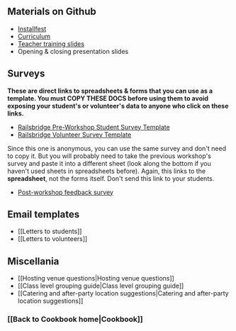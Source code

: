 ## Materials on Github
* [Installfest](http://installfest.railsbridge.org/installfest/)
* [Curriculum](http://installfest.railsbridge.org/curriculum/)
* [Teacher training slides](http://curriculum.railsbridge.org/workshop/teacher_training)
* Opening & closing presentation slides

## Surveys
**These are direct links to spreadsheets & forms that you can use as a template. You must COPY THESE DOCS before using them to avoid exposing your student's or volunteer's data to anyone who click on these links.** 

* [Railsbridge Pre-Workshop Student Survey Template](https://docs.google.com/spreadsheet/ccc?key=0Al9a5yeo4q0AdElLRHVuWFpDdGxqb3BVajE5dUF2THc#gid=0)
* [Railsbridge Volunteer Survey Template](https://docs.google.com/spreadsheet/ccc?key=0Al9a5yeo4q0AdFJZTlFxSkZWS2ZRRmI4c3FXVnJXMUE#gid=0)

Since this one is anonymous, you can use the same survey and don't need to copy it. But you will probably need to take the previous workshop's survey and paste it into a different sheet (look along the bottom if you haven't used sheets in spreadsheets before). Again, this links to the **spreadsheet**, not the forms itself. Don't send this link to your students. 

* [Post-workshop feedback survey](https://docs.google.com/spreadsheet/ccc?key=0Al9a5yeo4q0AdDhDZC04Nmx6UnlGZmd5OUlGYmh0ZkE#gid=0)

## Email templates
* [[Letters to students]]
* [[Letters to volunteers]]

## Miscellania
* [[Hosting venue questions|Hosting venue questions]]
* [[Class level grouping guide|Class level grouping guide]]
* [[Catering and after-party location suggestions|Catering and after-party location suggestions]]

### [[Back to Cookbook home|Cookbook]]